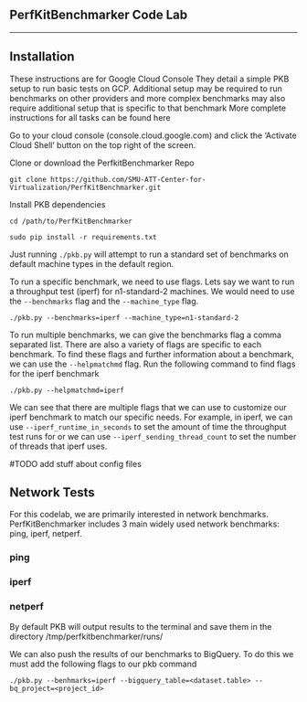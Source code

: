 PerfKitBenchmarker Code Lab
--------------
--------------

## Installation
These instructions are for Google Cloud Console
They detail a simple PKB setup to run basic tests on GCP. Additional setup may be required to run benchmarks on other providers and more complex benchmarks may also require additional setup that is specific to that benchmark
More complete instructions for all tasks can be found here

Go to your cloud console (console.cloud.google.com) and click the ‘Activate Cloud Shell’ button on the top right of the screen.

Clone or download the PerfkitBenchmarker Repo

    git clone https://github.com/SMU-ATT-Center-for-Virtualization/PerfKitBenchmarker.git

Install PKB dependencies

    cd /path/to/PerfKitBenchmarker
    
    sudo pip install -r requirements.txt

Just running `./pkb.py` will attempt to run a standard set of benchmarks on default machine types in the default region.

To run a specific benchmark, we need to use flags. Lets say we want to run a throughput test (iperf) for n1-standard-2 machines. We would need to use the `--benchmarks` flag and the `--machine_type` flag.

    ./pkb.py --benchmarks=iperf --machine_type=n1-standard-2
    
To run multiple benchmarks, we can give the benchmarks flag a comma separated list.
There are also a variety of flags are specific to each benchmark. To find these flags and further information about a benchmark, we can use the `--helpmatchmd` flag. Run the following command to find flags for the iperf benchmark

    ./pkb.py --helpmatchmd=iperf
    
We can see that there are multiple flags that we can use to customize our iperf benchmark to match our specific needs. For example, in iperf, we can use `--iperf_runtime_in_seconds` to set the amount of time the throughput test runs for or we can use `--iperf_sending_thread_count` to set the number of threads that iperf uses.

#TODO add stuff about config files

## Network Tests

For this codelab, we are primarily interested in network benchmarks. PerfKitBenchmarker includes 3 main widely used network benchmarks: ping, iperf, netperf.

### ping

### iperf

### netperf



By default PKB will output results to the terminal and save them in the directory /tmp/perfkitbenchmarker/runs/

We can also push the results of our benchmarks to BigQuery. To do this we must add the following flags to our pkb command

    ./pkb.py --benhmarks=iperf --bigquery_table=<dataset.table> --bq_project=<project_id>
